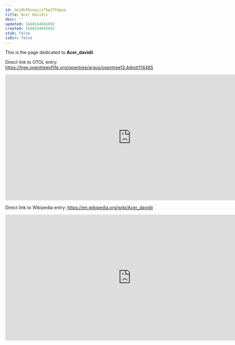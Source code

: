 ```yaml
---
id: doj0kf6xnqjcz7kp27tbpue
title: Acer Davidii
desc: ''
updated: 1648144045692
created: 1648144045692
stub: false
isDir: false
---
```

This is the page dedicated to **Acer_davidii**


Direct link to OTOL entry: https://tree.opentreeoflife.org/opentree/argus/opentree13.4@ott114485



<html>
    <body>
    <iframe src="https://tree.opentreeoflife.org/opentree/argus/opentree13.4@ott114485"
    width="800" height="400" frameborder="0" allowfullscreen> </iframe>
    </body>
</html>
    


Direct link to Wikipedia entry: https://en.wikipedia.org/wiki/Acer_davidii



<html>
    <body>
    <iframe src="https://en.wikipedia.org/wiki/Acer_davidii"
    width="800" height="400" frameborder="0" allowfullscreen> </iframe>
    </body>
</html>
    
